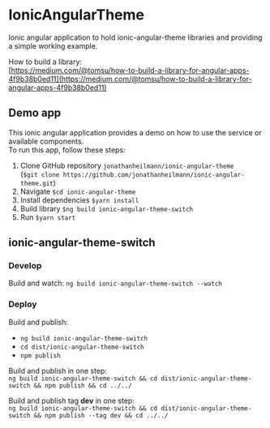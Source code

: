# IonicAngularTheme

Ionic angular application to hold ionic-angular-theme libraries and providing a simple working example.

How to build a library:  
[https://medium.com/@tomsu/how-to-build-a-library-for-angular-apps-4f9b38b0ed11](https://medium.com/@tomsu/how-to-build-a-library-for-angular-apps-4f9b38b0ed11)

## Demo app

This ionic angular application provides a demo on how to use the service or available components.  
To run this app, follow these steps:
1. Clone GitHub repository `jonathanheilmann/ionic-angular-theme`  
 (`$git clone https://github.com/jonathanheilmann/ionic-angular-theme.git`)
1. Navigate `$cd ionic-angular-theme`
1. Install dependencies `$yarn install`
1. Build library `$ng build ionic-angular-theme-switch`
1. Run `$yarn start`


## ionic-angular-theme-switch

### Develop
Build and watch:
`ng build ionic-angular-theme-switch --watch`

### Deploy 
Build and publish:
- `ng build ionic-angular-theme-switch`
- `cd dist/ionic-angular-theme-switch`
- `npm publish`

Build and publish in one step:  
`ng build ionic-angular-theme-switch && cd dist/ionic-angular-theme-switch && npm publish && cd ../../`

Build and publish tag **dev** in one step:  
`ng build ionic-angular-theme-switch && cd dist/ionic-angular-theme-switch && npm publish --tag dev && cd ../../`
